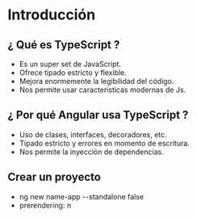 # Introducción

## ¿ Qué es TypeScript ?

- Es un super set de JavaScript.
- Ofrece tipado estricto y flexible.
- Mejora enormemente la legibilidad del código.
- Nos permite usar caracteristicas modernas de Js.

## ¿ Por qué Angular usa TypeScript ?

- Uso de clases, interfaces, decoradores, etc.
- Tipado estricto y errores en momento de escritura.
- Nos permite la inyección de dependencias.

## Crear un proyecto

- ng new name-app --standalone false
- prerendering: n
